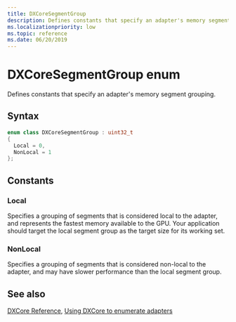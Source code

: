 ```yaml
---
title: DXCoreSegmentGroup
description: Defines constants that specify an adapter's memory segment grouping.
ms.localizationpriority: low
ms.topic: reference
ms.date: 06/20/2019
---
```


# DXCoreSegmentGroup enum

Defines constants that specify an adapter's memory segment grouping.

## Syntax

```cpp
enum class DXCoreSegmentGroup : uint32_t
{
  Local = 0,
  NonLocal = 1
};
```

## Constants

### Local

Specifies a grouping of segments that is considered local to the adapter, and represents the fastest memory available to the GPU. Your application should target the local segment group as the target size for its working set.

### NonLocal

Specifies a grouping of segments that is considered non-local to the adapter, and may have slower performance than the local segment group.

## See also

[DXCore Reference](/windows/win32/dxcore/dxcore-reference), [Using DXCore to enumerate adapters](/windows/win32/dxcore/dxcore-enum-adapters)